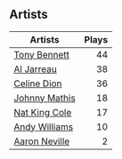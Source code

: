 ## Artists
Artists | Plays 
----- | -----: 
[Tony Bennett](/artists/tony-bennett-2564) | 44
[Al Jarreau](/artists/al-jarreau-1769) | 38
[Celine Dion](/artists/celine-dion-39068) | 36
[Johnny Mathis](/artists/johnny-mathis-14581) | 18
[Nat King Cole](/artists/nat-king-cole-3428) | 17
[Andy Williams](/artists/andy-williams-16425) | 10
[Aaron Neville](/artists/aaron-neville-384) | 2

